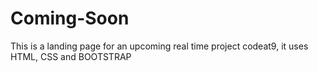# Coming-Soon
This is a landing page for an upcoming real time project codeat9, it uses HTML, CSS and BOOTSTRAP
